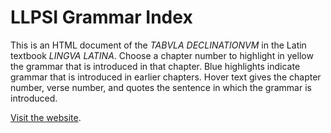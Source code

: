 # LLPSI Grammar Index

This is an HTML document of the _TABVLA DECLINATIONVM_ in the Latin textbook _LINGVA LATINA_. Choose a chapter number to highlight in yellow the grammar that is introduced in that chapter. Blue highlights indicate grammar that is introduced in earlier chapters. Hover text gives the chapter number, verse number, and quotes the sentence in which the grammar is introduced.

[Visit the website](https://nacnudus.github.io/llpsi-grammar/).
